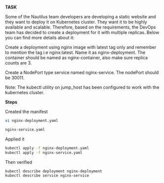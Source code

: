 **TASK**

Some of the Nautilus team developers are developing a static website and they want to deploy it on Kubernetes cluster. They want it to be highly available and scalable. Therefore, based on the requirements, the DevOps team has decided to create a deployment for it with multiple replicas. Below you can find more details about it:

Create a deployment using nginx image with latest tag only and remember to mention the tag i.e nginx:latest. Name it as nginx-deployment. The container should be named as nginx-container, also make sure replica counts are 3.

Create a NodePort type service named nginx-service. The nodePort should be 30011.

Note: The kubectl utility on jump_host has been configured to work with the kubernetes cluster.

**Steps**

Created the manifest

```bash
vi nginx-deployment.yaml
```

```bash
nginx-service.yaml
```

Applied it

```bash
kubectl apply -f nginx-deployment.yaml
kubectl apply -f nginx-service.yaml
```

Then verified

```bash
kubectl describe deployment nginx-deployment
kubectl describe service nginx-service
```



